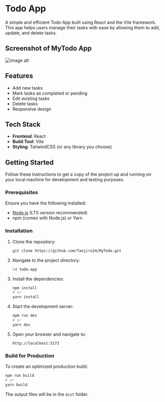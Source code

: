 # Todo App

A simple and efficient Todo App built using React and the Vite framework. This app helps users manage their tasks with ease by allowing them to add, update, and delete tasks.

## Screenshot of MyTodo App
![image alt]((https://github.com/user-attachments/assets/5334d6cd-c09b-440c-9c0d-a07bba7f6a17))

## Features

- Add new tasks
- Mark tasks as completed or pending
- Edit existing tasks
- Delete tasks
- Responsive design

## Tech Stack

- **Frontend**: React
- **Build Tool**: Vite
- **Styling**: TailwindCSS (or any library you choose)

## Getting Started

Follow these instructions to get a copy of the project up and running on your local machine for development and testing purposes.

### Prerequisites

Ensure you have the following installed:

- [Node.js](https://nodejs.org/) (LTS version recommended)
- npm (comes with Node.js) or Yarn

### Installation

1. Clone the repository:
   ```bash
   git clone https://github.com/Tanjiro24/MyTodo.git
   ```

2. Navigate to the project directory:
   ```bash
   cd todo-app
   ```

3. Install the dependencies:
   ```bash
   npm install
   # or
   yarn install
   ```

4. Start the development server:
   ```bash
   npm run dev
   # or
   yarn dev
   ```

5. Open your browser and navigate to:
   ```
   http://localhost:5173
   ```

### Build for Production

To create an optimized production build:
```bash
npm run build
# or
yarn build
```
The output files will be in the `dist` folder.
